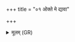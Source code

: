 +++
title = "०१ ओक्ते मे द्यावा"

+++
<details><summary>मूलम् (GR)</summary>

ओक्ते मे द्यावा पृथिवी  
ओक्ता देवी सरस्वती ।  
ओक्तौ म इन्द्रश् चाग्निश् च  
क्रिमिं जम्भयताम् इमम् ॥
</details>